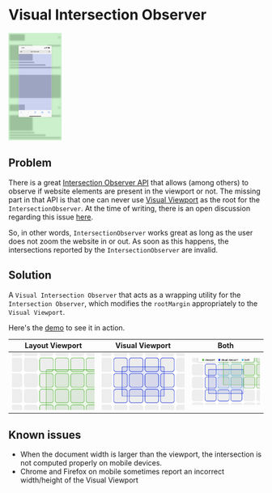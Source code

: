 # Visual Intersection Observer

<img alt="Visual vs Layout Viewport" src="resources/visual-layout-viewport.png" width="105">

## Problem

There is a great [Intersection Observer API](https://developer.mozilla.org/en-US/docs/Web/API/Intersection_Observer_API) that allows (among others) to observe if website elements are present in the viewport or not. The missing part in that API is that one can never use [Visual Viewport](https://developer.mozilla.org/en-US/docs/Web/API/VisualViewport) as the root for the `IntersectionObserver`. At the time of writing, there is an open discussion regarding this issue [here](https://github.com/w3c/IntersectionObserver/issues/95).

So, in other words, `IntersectionObserver` works great as long as the user does not zoom the website in or out. As soon as this happens, the intersections reported by the `IntersectionObserver` are invalid.

## Solution

A `Visual Intersection Observer` that acts as a wrapping utility for the `Intersection Observer`, which modifies the `rootMargin` appropriately to the `Visual Viewport`.

Here's the [demo](https://juo.github.io/visual-intersection-observer/) to see it in action.


| Layout Viewport | Visual Viewport | Both |
| - | - | - |
| ![Layout Viewport](resources/layout.png) | ![Visual Viewport](resources/visual.png) | ![Both](resources/both.png) |

## Known issues

- When the document width is larger than the viewport, the intersection is not computed properly on mobile devices.
- Chrome and Firefox on mobile sometimes report an incorrect width/height of the Visual Viewport
